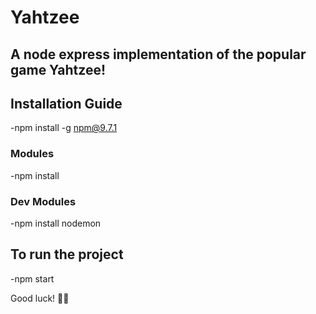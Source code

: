 # Yahtzee
A node express implementation of the popular game Yahtzee!
----------------------------------------------------------
## Installation Guide
  -npm install -g npm@9.7.1

### Modules
  -npm install

### Dev Modules
  -npm install nodemon

## To run the project 
  -npm start

Good luck! 🎲🍀
